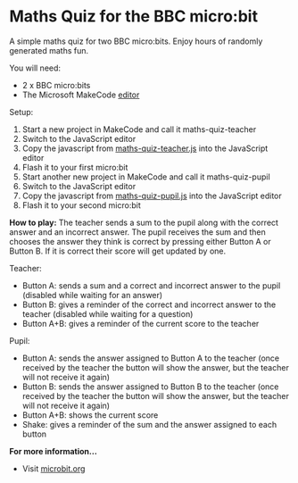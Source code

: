 # Maths Quiz for the BBC micro:bit
A simple maths quiz for two BBC micro:bits. Enjoy hours of randomly generated maths fun.

You will need:
* 2 x BBC micro:bits
* The Microsoft MakeCode [editor](https://makecode.microbit.org/#editor)

Setup:
1. Start a new project in MakeCode and call it maths-quiz-teacher
1. Switch to the JavaScript editor
1. Copy the javascript from [maths-quiz-teacher.js](https://github.com/caldini-projects/microbit-maths-quiz/blob/master/maths-quiz-teacher.js) into the JavaScript editor
1. Flash it to your first micro:bit
1. Start another new project in MakeCode and call it maths-quiz-pupil
1. Switch to the JavaScript editor
1. Copy the javascript from [maths-quiz-pupil.js](https://github.com/caldini-projects/microbit-maths-quiz/blob/master/maths-quiz-pupil.js) into the JavaScript editor
1. Flash it to your second micro:bit

**How to play:**
The teacher sends a sum to the pupil along with the correct answer and an incorrect answer. The pupil receives the sum and then chooses the answer they think is correct by pressing either Button A or Button B. If it is correct their score will get updated by one.

Teacher:
* Button A: sends a sum and a correct and incorrect answer to the pupil (disabled while waiting for an answer)
* Button B: gives a reminder of the correct and incorrect answer to the teacher (disabled while waiting for a question)
* Button A+B: gives a reminder of the current score to the teacher

Pupil:
* Button A: sends the answer assigned to Button A to the teacher (once received by the teacher the button will show the answer, but the teacher will not receive it again)
* Button B: sends the answer assigned to Button B to the teacher (once received by the teacher the button will show the answer, but the teacher will not receive it again)
* Button A+B: shows the current score
* Shake: gives a reminder of the sum and the answer assigned to each button 

**For more information...**
* Visit [microbit.org](https://microbit.org/)
